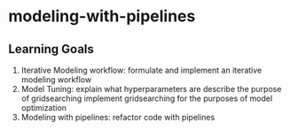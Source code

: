 # modeling-with-pipelines

## Learning Goals

1. Iterative Modeling workflow: formulate and implement an iterative modeling workflow
2. Model Tuning: 
    explain what hyperparameters are
    describe the purpose of gridsearching
    implement gridsearching for the purposes of model optimization
3. Modeling with pipelines: refactor code with pipelines
